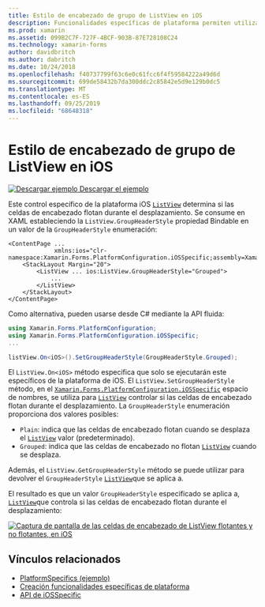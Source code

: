 ```yaml
---
title: Estilo de encabezado de grupo de ListView en iOS
description: Funcionalidades específicas de plataforma permiten utilizar la funcionalidad que solo está disponible en una plataforma concreta, sin necesidad de implementar los representadores personalizados o los efectos. En este artículo se explica cómo consumir el específico de la plataforma iOS que controla si las celdas de encabezado de ListView flotan durante el desplazamiento.
ms.prod: xamarin
ms.assetid: 099B2C7F-727F-4BCF-903B-87E728108C24
ms.technology: xamarin-forms
author: davidbritch
ms.author: dabritch
ms.date: 10/24/2018
ms.openlocfilehash: f40737799f63c6e0c61fcc6f4f59584222a49d6d
ms.sourcegitcommit: 699de58432b7da300ddc2c85842e5d9e129b0dc5
ms.translationtype: MT
ms.contentlocale: es-ES
ms.lasthandoff: 09/25/2019
ms.locfileid: "68648318"
---
```

# <a name="listview-group-header-style-on-ios"></a>Estilo de encabezado de grupo de ListView en iOS

[![Descargar ejemplo](~/media/shared/download.png) Descargar el ejemplo](https://docs.microsoft.com/samples/xamarin/xamarin-forms-samples/userinterface-platformspecifics)

Este control específico de la plataforma iOS [`ListView`](xref:Xamarin.Forms.ListView) determina si las celdas de encabezado flotan durante el desplazamiento. Se consume en XAML estableciendo la `ListView.GroupHeaderStyle` propiedad Bindable en un valor de la `GroupHeaderStyle` enumeración:

```xaml
<ContentPage ...
             xmlns:ios="clr-namespace:Xamarin.Forms.PlatformConfiguration.iOSSpecific;assembly=Xamarin.Forms.Core">
    <StackLayout Margin="20">
        <ListView ... ios:ListView.GroupHeaderStyle="Grouped">
            ...
        </ListView>
    </StackLayout>
</ContentPage>
```

Como alternativa, pueden usarse desde C# mediante la API fluida:

```csharp
using Xamarin.Forms.PlatformConfiguration;
using Xamarin.Forms.PlatformConfiguration.iOSSpecific;
...

listView.On<iOS>().SetGroupHeaderStyle(GroupHeaderStyle.Grouped);
```

El `ListView.On<iOS>` método especifica que solo se ejecutarán este específicos de la plataforma de iOS. El `ListView.SetGroupHeaderStyle` método, en el [`Xamarin.Forms.PlatformConfiguration.iOSSpecific`](xref:Xamarin.Forms.PlatformConfiguration.iOSSpecific) espacio de nombres, se utiliza para [`ListView`](xref:Xamarin.Forms.ListView) controlar si las celdas de encabezado flotan durante el desplazamiento. La `GroupHeaderStyle` enumeración proporciona dos valores posibles:

- `Plain`: indica que las celdas de encabezado flotan cuando se desplaza el [`ListView`](xref:Xamarin.Forms.ListView) valor (predeterminado).
- `Grouped`: indica que las celdas de encabezado no flotan [`ListView`](xref:Xamarin.Forms.ListView) cuando se desplaza.

Además, el `ListView.GetGroupHeaderStyle` método se puede utilizar para devolver el `GroupHeaderStyle` [`ListView`](xref:Xamarin.Forms.ListView)que se aplica a.

El resultado es que un valor `GroupHeaderStyle` especificado se aplica a, [`ListView`](xref:Xamarin.Forms.ListView)que controla si las celdas de encabezado flotan durante el desplazamiento:

[![Captura de pantalla de las celdas de encabezado de ListView flotantes y no flotantes, en iOS](listview-group-header-style-images/group-header-styles.png "ListView con celdas de encabezado flotante y no flotante")](listview-group-header-style-images/group-header-styles-large.png#lightbox "ListView con celdas de encabezado flotante y no flotante")

## <a name="related-links"></a>Vínculos relacionados

- [PlatformSpecifics (ejemplo)](https://docs.microsoft.com/samples/xamarin/xamarin-forms-samples/userinterface-platformspecifics)
- [Creación funcionalidades específicas de plataforma](~/xamarin-forms/platform/platform-specifics/index.md#creating-platform-specifics)
- [API de iOSSpecific](xref:Xamarin.Forms.PlatformConfiguration.iOSSpecific)
